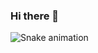 ### Hi there 👋

![Snake animation](https://github.com/TestenI/TestenI/blob/output/github-contribution-grid-snake.svg)
